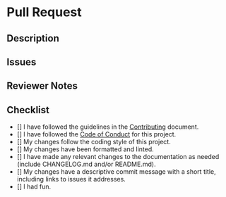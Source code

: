 <!---

Thank you for contributing to VSode GCode Syntax! :)

Before you submit, please read the following:

Search open/closed issues before submitting. Someone may have pushed the same code before.

Provide a clear & concise title in the field above.

- Please create an issue _before_ creating a Pull Request

-->

# Pull Request

## Description

<!--
Please include a summary of the changes and which issue or issues it will address. Please also include context and reasoning for pull request.
-->

## Issues

<!--

    * List and link any relevant issues here.

-->

## Reviewer Notes

<!--

    Provide any notes for reviewers to help them provide feedback or testing.

-->

## Checklist

<!-- Please check off the following -->

- [] I have followed the guidelines in the [Contributing](https://github.com/appliedengdesign/vscode-gcode-syntax/blob/main/CONTRIBUTING.md) document.
- [] I have followed the [Code of Conduct](https://github.com/appliedengdesign/vscode-gcode-syntax/blob/main/CODE_OF_CONDUCT.md) for this project.
- [] My changes follow the coding style of this project.
- [] My changes have been formatted and linted.
- [] I have made any relevant changes to the documentation as needed (include CHANGELOG.md and/or README.md).
- [] My changes have a descriptive commit message with a short title, including links to issues it addresses.
- [] I had fun.
